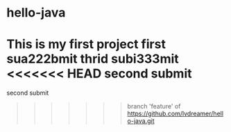 # hello-java
This is my first project
first sua222bmit
thrid subi333mit
<<<<<<< HEAD
second submit
=======
second submit
>>>>>>> branch 'feature' of https://github.com/lvdreamer/hello-java.git
